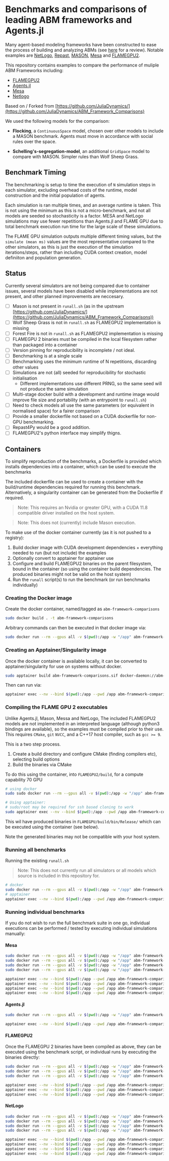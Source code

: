 # Benchmarks and comparisons of leading ABM frameworks and Agents.jl

Many agent-based modeling frameworks have been constructed to ease the process of building and analyzing ABMs (see [here](http://dx.doi.org/10.1016/j.cosrev.2017.03.001) for a review).
Notable examples are [NetLogo](https://ccl.northwestern.edu/netlogo/), [Repast](https://repast.github.io/index.html), [MASON](https://journals.sagepub.com/doi/10.1177/0037549705058073), [Mesa](https://github.com/projectmesa/mesa) and [FLAMEGPU2](https://github.com/FLAMEGPU/FLAMEGPU2).

This repository contains examples to compare the performance of muliple ABM Frameworks including:

+ [FLAMEGPU2](https://github.com/FLAMEGPU/FLAMEGPU2)
+ [Agents.jl](https://github.com/JuliaDynamics/Agents.jl)
+ [Mesa](https://github.com/projectmesa/mesa)
+ [Netlogo](https://ccl.northwestern.edu/netlogo/)
<!-- + [Mason](https://cs.gmu.edu/~eclab/projects/mason/) -->

Based on / Forked from [https://github.com/JuliaDynamics/](https://github.com/JuliaDynamics/ABM_Framework_Comparisons)

We used the following models for the comparison:

<!-- - **Wolf Sheep Grass**, a `GridSpace` model, which requires agents to be added, removed and moved; as well as identify properties of neighbouring positions. -->
- **Flocking**, a `ContinuousSpace` model, chosen over other models to include a MASON benchmark. Agents must move in accordance with social rules over the space.
<!-- - **Forest fire**, provides comparisons for cellular automata type ABMs (i.e. when agents do not move and every location in space contains exactly one agent). NOTE: The Agents.jl implementation of this model has been changed in v4.0 to be directly comparable to Mesa and NetLogo. As a consequence it no longer follows the [original rule-set](https://en.wikipedia.org/wiki/Forest-fire_model). -->
- **Schelling's-segregation-model**, an additional `GridSpace` model to compare with MASON. Simpler rules than Wolf Sheep Grass.

## Benchmark Timing

The benchmarking is setup to time the execution of `N` simulation steps in each simulator, excluding overhead costs of the runtime, model construction and the initial population of agents.

Each simulation is ran multiple times, and an average runtime is taken. This is not using the minimum as this is not a micro-benchmark, and not all models are seeded so stochasticity is a factor.
MESA and NetLogo simulations may use fewer repetitions than Agents.jl and FLAME GPU due to total benchmark execution run time for the large scale of these simulations.

The FLAME GPU simulation outputs multiple different timing values, but the `simulate (mean ms)` values are the most representative compared to the other simulators, as this is just the execution of the simulation iterations/steps, rather than including CUDA context creation, model definiiton and population generation. 

## Status

Currently several simulators are not being compared due to container issues, several models have been disabled while implementations are not present, and other planned improvements are neccesary.

+ [ ] Mason is not present in `runall.sh` (as in the upstream [https://github.com/JuliaDynamics/](https://github.com/JuliaDynamics/ABM_Framework_Comparisons))
+ [ ] Wolf Sheep Grass is not in `runall.sh` as FLAMEGPU2 implementation is missing
+ [ ] Forest Fire is not in `runall.sh` as FLAMEGPU2 implementation is missing
+ [ ] FLAMEGPU 2 binaries must be compiled in the local filesystem rather than packaged into a container
+ [ ] Version pinning for reproducibility is incomplete / not ideal.
+ [ ] Benchmarking is at a single scale
+ [ ] Benchmarking uses the minimum runtime of N repetitions, discarding other values
+ [ ] Simulations are not (all) seeded for reproducibility for stochastic initialisation
  + Different implementations use different PRNG, so the same seed will not produce the same simulation
+ [ ] Multi-stage docker build with a development and runtime image would improve file size and portability (with an entrypoint to `runall.sh`)
+ [ ] Need to check models all use the same parameters (or equivalent in normalised space) for a fairer comparison
+ [ ] Provide a smaller dockerfile not based on a CUDA dockerfile for non-GPU benchmarking.
+ [ ] Repast4Py would be a good addition.
+ [ ] FLAMEGPU2's python interface may simplify thigns.

## Containers

To simplify reproduction of the benchmarks, a Dockerfile is provided which installs dependencies into a container, which can be used to execute the benchmarks

The included dockerfile can be used to create a container with the build/runtime dependencies required for running this benchmark.
Alternatively, a singularity container can be generated from the Dockerfile if required.

> Note: This requires an Nvidia or greater GPU, with a CUDA 11.8 compatible driver installed on the host system.

> Note: This does not (currently) include Mason execution.

To make use of the docker container currently (as it is not pushed to a registry):

1. Build docker image with CUDA development dependencies + everything needed to run (but not include) the examples
2. Optionally convert to apptainer for apptainer use
3. Configure and build FLAMEGPU2 binaries on the parent filesystem, bound in the container (so using the container build dependencies. The produced binaries might not be valid on the host system)
4. Run the `runall` script(s) to run the benchmark (or run benchmarks individually)

### Creating the Docker image

Create the docker container, named/tagged as `abm-framework-comparisons`

```bash
sudo docker build . -t abm-framework-comparisons
```

Arbitrary commands can then be executed in that docker image via:

```bash
sudo docker run --rm --gpus all -v $(pwd):/app -w "/app" abm-framework-comparisons nvidia-smi
```

### Creating an Apptainer/Singularity image

Once the docker container is available locally, it can be converted to apptainer/singularity for use on systems without docker.

```bash
sudo apptainer build abm-framework-comparisons.sif docker-daemon://abm-framework-comparisons:latest
```

Then can run via:

```bash
apptainer exec --nv --bind $(pwd):/app --pwd /app abm-framework-comparisons.sif nvidia-smi
```

### Compiling the FLAME GPU 2 executables

Unlike Agents.jl, Mason, Messa and NetLogo, The included FLAMEGPU2 models are not implemented in an interpreted language (although python3 bindings are available), so the examples must be compiled prior to their use. This requires `CMake`, `git` `NVCC`, and a C++17 host compiler, such as `gcc >= 9`.

This is a two step process.

1. Create a build directory and configure CMake (finding compilers etc), selecting build options
2. Build the binaries via CMake

To do this using the container, into `FLAMEGPU2/build`, for a compute capability 70 GPU

```bash
# using docker
sudo sudo docker run --rm --gpus all -v $(pwd):/app -w "/app" abm-framework-comparisons bash -c "cmake -S FLAMEGPU2 -B FLAMEGPU2/build .. -DCUDA_ARCH=70,80 -DSEATBELTS=OFF && cmake --build FLAMEGPU2/build --target all -j `nproc`"

# Using apptainer:
# sudo/root may be required for ssh based cloning to work
sudo apptainer exec --nv --bind $(pwd):/app --pwd /app abm-framework-comparisons.sif bash -c "cmake -S FLAMEGPU2 -B FLAMEGPU2/build .. -DCUDA_ARCH=70,80 -DSEATBELTS=OFF && cmake --build FLAMEGPU2/build --target all -j `nproc`"
```

This wil have produced binaries in `FLAMEGPU/build/bin/Release/` which can be executed using the container (see below).

Note the generated binaries may not be compatible with your host system.

### Running all benchmarks

Running the existing `runall.sh`

> Note: This does not currently run all simulators or all models which source is included in this repository for.

```bash
# docker
sudo docker run --rm --gpus all -v $(pwd):/app -w "/app" abm-framework-comparisons ./runall.sh
# apptainer
apptainer exec --nv --bind $(pwd):/app --pwd /app abm-framework-comparisons.sif ./runall.sh
```

### Running individual benchmarks

If you do not wish to run the full benchmark suite in one go, individual executions can be performed / tested by executing individual simulations manually:

#### Mesa

```bash
sudo docker run --rm --gpus all -v $(pwd):/app -w "/app" abm-framework-comparisons bash -c "python3 Mesa/WolfSheep/benchmark.py"
sudo docker run --rm --gpus all -v $(pwd):/app -w "/app" abm-framework-comparisons bash -c "python3 Mesa/Flocking/benchmark.py"
sudo docker run --rm --gpus all -v $(pwd):/app -w "/app" abm-framework-comparisons bash -c "python3 Mesa/Schelling/benchmark.py"
sudo docker run --rm --gpus all -v $(pwd):/app -w "/app" abm-framework-comparisons bash -c "python3 Mesa/ForestFire/benchmark.py"
```

```bash
apptainer exec --nv --bind $(pwd):/app --pwd /app abm-framework-comparisons.sif bash -c "python3 Mesa/WolfSheep/benchmark.py"
apptainer exec --nv --bind $(pwd):/app --pwd /app abm-framework-comparisons.sif bash -c "python3 Mesa/Flocking/benchmark.py"
apptainer exec --nv --bind $(pwd):/app --pwd /app abm-framework-comparisons.sif bash -c "python3 Mesa/Schelling/benchmark.py"
apptainer exec --nv --bind $(pwd):/app --pwd /app abm-framework-comparisons.sif bash -c "python3 Mesa/ForestFire/benchmark.py"
```

#### Agents.jl

```bash
sudo docker run --rm --gpus all -v $(pwd):/app -w "/app" abm-framework-comparisons bash -c "julia --project=@. Agents/benchmark.jl"
```

```bash
apptainer exec --nv --bind $(pwd):/app --pwd /app abm-framework-comparisons.sif bash -c "julia --project=@. Agents/benchmark.jl"
```

#### FLAMEGPU2

Once the FLAMEGPU 2 binaries have been compiled as above, they can be executed using the benchmark script, or individual runs by executing the binaries directly:

```bash
sudo docker run --rm --gpus all -v $(pwd):/app -w "/app" abm-framework-comparisons bash -c "python3 FLAMEGPU2/benchmark.py"
sudo docker run --rm --gpus all -v $(pwd):/app -w "/app" abm-framework-comparisons bash -c "./FLAMEGPU2/build/bin/Release/boids2D -s 100 -t"
sudo docker run --rm --gpus all -v $(pwd):/app -w "/app" abm-framework-comparisons bash -c "./FLAMEGPU2/build/bin/Release/schelling -s 100 -t"
```

```bash
apptainer exec --nv --bind $(pwd):/app --pwd /app abm-framework-comparisons.sif bash -c "python3 FLAMEGPU2/benchmark.py"
apptainer exec --nv --bind $(pwd):/app --pwd /app abm-framework-comparisons.sif bash -c "./FLAMEGPU2/build/bin/Release/boids2D -s 100 -t"
apptainer exec --nv --bind $(pwd):/app --pwd /app abm-framework-comparisons.sif bash -c "./FLAMEGPU2/build/bin/Release/schelling -s 100 -t"
```

<!-- #### Mason

Mason runs are not currently supported/tested via the container. -->

#### NetLogo

```bash
sudo docker run --rm --gpus all -v $(pwd):/app -w "/app" abm-framework-comparisons ./netlogo_flock.sh
sudo docker run --rm --gpus all -v $(pwd):/app -w "/app" abm-framework-comparisons ./netlogo_forest.sh
sudo docker run --rm --gpus all -v $(pwd):/app -w "/app" abm-framework-comparisons ./netlogo_s.sh
sudo docker run --rm --gpus all -v $(pwd):/app -w "/app" abm-framework-comparisons ./netlogo_ws.sh
```

```bash
apptainer exec --nv --bind $(pwd):/app --pwd /app abm-framework-comparisons.sif ./netlogo_flock.sh
apptainer exec --nv --bind $(pwd):/app --pwd /app abm-framework-comparisons.sif ./netlogo_forest.sh
apptainer exec --nv --bind $(pwd):/app --pwd /app abm-framework-comparisons.sif ./netlogo_s.sh
apptainer exec --nv --bind $(pwd):/app --pwd /app abm-framework-comparisons.sif ./netlogo_ws.sh
```
